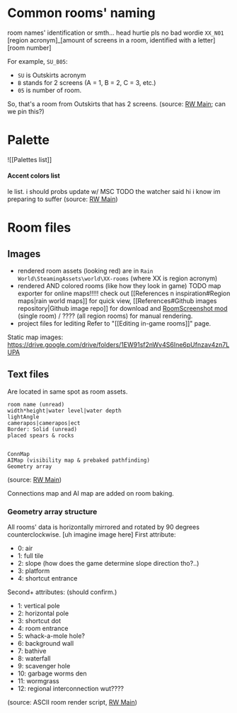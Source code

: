 # Common rooms' naming
room names' identification or smth... head hurtie pls no bad wordie
`XX_N01`
\[region acronym]\_\[amount of screens in a room, identified with a letter]\[room number]

For example, `SU_B05`:
- `SU` is Outskirts acronym
- `B` stands for 2 screens (A = 1, B = 2, C = 3, etc.)
- `05` is number of room.

So, that's a room from Outskirts that has 2 screens.
(source: [RW Main](https://discord.com/channels/291184728944410624/431534164932689921/496281533678878740); can we pin this?)

# Palette
![[Palettes list]]
#### Accent colors list
le list. i should probs update w/ MSC TODO
the watcher said hi i know im preparing to suffer
(source: [RW Main](https://discord.com/channels/291184728944410624/305139167300550666/485013629763059722))

# Room files

## Images
- rendered room assets (looking red)
are in `Rain World\SteamingAssets\world\XX-rooms` (where XX is region acronym)
- rendered AND colored rooms (like how they look in game)
TODO map exporter for online maps!!!!!
check out [[References n inspiration#Region maps|rain world maps]] for quick view, [[References#Github images repository|Github image repo]] for download and [RoomScreenshot mod](https://steamcommunity.com/sharedfiles/filedetails/?id=3125783486) (single room) /  ???? (all region rooms) for manual rendering.
- project files for lediting
Refer to "[[Editing in-game rooms]]" page.


Static map images:
https://drive.google.com/drive/folders/1EW91sf2nWv4S6Ine6pUfnzav4zn7LUPA

## Text files
Are located in same spot as room assets.

```
room name (unread)
width*height|water level|water depth
lightAngle
camerapos|camerapos|ect
Border: Solid (unread)
placed spears & rocks


ConnMap
AIMap (visibility map & prebaked pathfinding)
Geometry array
```
(source: [RW Main](https://discord.com/channels/291184728944410624/305139167300550666/1079483524354154687))

Connections map and AI map are added on room baking.

### Geometry array structure
All rooms' data is horizontally mirrored and rotated by 90 degrees counterclockwise.
\[uh imagine image here]
First attribute:
- 0: air
- 1: full tile
- 2: slope (how does the game determine slope direction tho?..)
- 3: platform
- 4: shortcut entrance

Second+ attributes: (should confirm.)
- 1: vertical pole
- 2: horizontal pole
- 3: shortcut dot
- 4: room entrance
- 5: whack-a-mole hole?
- 6: background wall
- 7: bathive
- 8: waterfall
- 9: scavenger hole
- 10: garbage worms den
- 11: wormgrass
- 12: regional interconnection wut????

(source: ASCII room render script, [RW Main](https://discord.com/channels/291184728944410624/305139167300550666/444544647570915336))